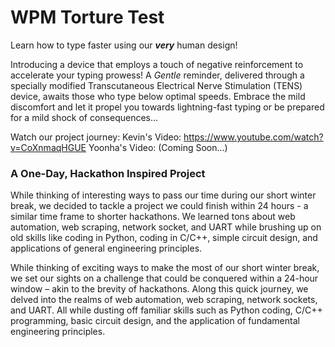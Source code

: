 # WPM Torture Test
Learn how to type faster using our _**very**_ human design!

Introducing a device that employs a touch of negative reinforcement to accelerate your typing prowess! A _Gentle_ reminder, delivered through a specially modified Transcutaneous Electrical Nerve Stimulation (TENS) device, awaits those who type below optimal speeds. Embrace the mild discomfort and let it propel you towards lightning-fast typing or be prepared for a mild shock of consequences...

Watch our project journey:
Kevin's Video: https://www.youtube.com/watch?v=CoXnmaqHGUE
Yoonha's Video: (Coming Soon...)

### A One-Day, Hackathon Inspired Project
While thinking of interesting ways to pass our time during our short winter break, we decided to tackle a project we could finish within 24 hours - a similar time frame to shorter hackathons. We learned tons about web automation, web scraping, network socket, and UART while brushing up on old skills like coding in Python, coding in C/C++, simple circuit design, and applications of general engineering principles.

While thinking of exciting ways to make the most of our short winter break, we set our sights on a challenge that could be conquered within a 24-hour window – akin to the brevity of hackathons. Along this quick journey, we delved into the realms of web automation, web scraping, network sockets, and UART. All while dusting off familiar skills such as Python coding, C/C++ programming, basic circuit design, and the application of fundamental engineering principles.
